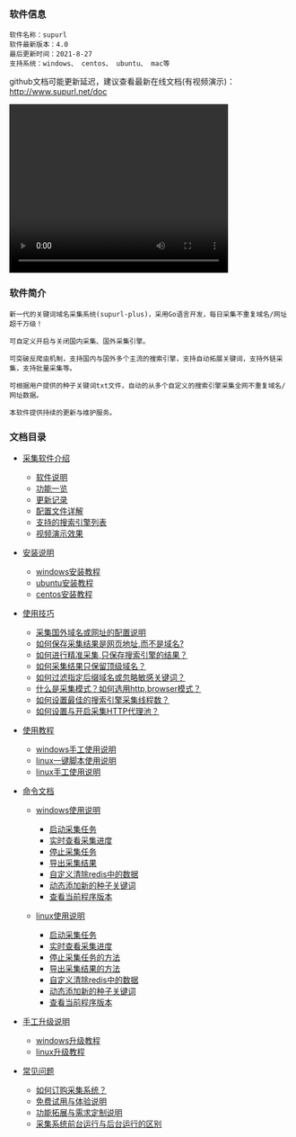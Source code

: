 ### 软件信息
```
软件名称：supurl
软件最新版本：4.0
最后更新时间：2021-8-27
支持系统：windows、 centos、 ubuntu、 mac等
```
github文档可能更新延迟，建议查看最新在线文档(有视频演示)：http://www.supurl.net/doc

<video id="video" controls="" width="390" height="300">
  <source id="mp4" src="http://url.2te.cc/supurl-plus/video/0-0.mp4" type="video/mp4">
</video>

### 软件简介
```
新一代的关键词域名采集系统(supurl-plus)，采用Go语言开发，每日采集不重复域名/网址超千万级！

可自定义开启与关闭国内采集、国外采集引擎。

可突破反爬虫机制，支持国内与国外多个主流的搜索引擎，支持自动拓展关键词，支持外链采集，支持批量采集等。

可根据用户提供的种子关键词txt文件，自动的从多个自定义的搜索引擎采集全网不重复域名/网址数据。

本软件提供持续的更新与维护服务。
```

### 文档目录

* [采集软件介绍](readme.md)
    * [软件说明](desc.md)
    * [功能一览](desc/function.md)
    * [更新记录](desc/update.md)
    * [配置文件详解](desc/config.md)
    * [支持的搜索引擎列表](desc/engine.md)
    * [视频演示效果](desc/video.md)
* [安装说明]()
    * [windows安装教程](install/windows.md)
    * [ubuntu安装教程](install/ubuntu.md)
    * [centos安装教程](install/centos.md)
   
* [使用技巧]()    
    * [采集国外域名或网址的配置说明](config/english.md)
    * [如何保存采集结果是网页地址,而不是域名?](config/domain-url.md)
    * [如何进行精准采集,只保存搜索引擎的结果？](config/accurate.md)
    * [如何采集结果只保留顶级域名？](config/topdomain.md)
    * [如何过滤指定后缀域名或忽略敏感关键词？](config/filter.md)
    * [什么是采集模式？如何选用http,browser模式？](config/model.md)
    * [如何设置最佳的搜索引擎采集线程数？](config/thread.md)
    * [如何设置与开启采集HTTP代理池？](config/proxy.md)
    
* [使用教程]()
   * [windows手工使用说明](use/windows.md)
   * [linux一键脚本使用说明](use/auto-linux.md)
   * [linux手工使用说明](use/linux.md)


* [命令文档]()
    * [windows使用说明](command/windows/start.md)
        * [启动采集任务](command/windows/start.md)
        * [实时查看采集进度](command/windows/info.md)
        * [停止采集任务](command/windows/stop.md)
        * [导出采集结果](command/windows/export.md)
        * [自定义清除redis中的数据](command/windows/clear.md)
        * [动态添加新的种子关键词](command/windows/loadkey.md)
        * [查看当前程序版本](command/windows/version.md)
        
    * [linux使用说明](command/linux/start.md)
        * [启动采集任务](command/linux/start.md)
        * [实时查看采集进度](command/linux/info.md)
        * [停止采集任务的方法](command/linux/stop.md)
        * [导出采集结果的方法](command/linux/export.md)
        * [自定义清除redis中的数据](command/linux/clear.md)
        * [动态添加新的种子关键词](command/linux/loadkey.md)
        * [查看当前程序版本](command/linux/version.md)
    
* [手工升级说明]()
    * [windows升级教程](update/windows.md)
    * [linux升级教程](update/ubuntu.md)
  
* [常见问题]()
    * [如何订购采集系统？](question/buy.md)
    * [免费试用与体验说明](question/trial.md)
    * [功能拓展与需求定制说明](question/diy.md)
    * [采集系统前台运行与后台运行的区别](question/difference.md)